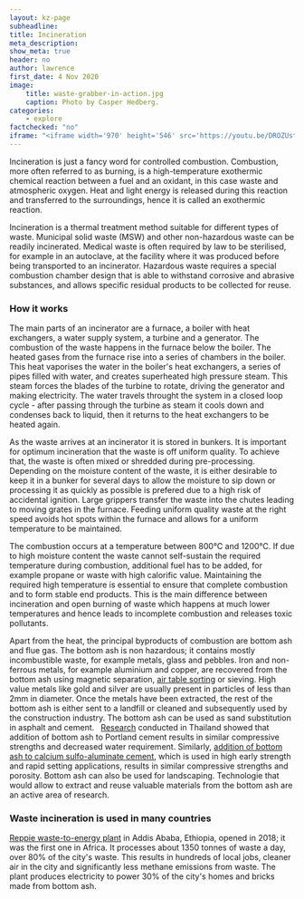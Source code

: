 ```yaml
---
layout: kz-page
subheadline: 
title: Incineration
meta_description:
show_meta: true
header: no
author: lawrence
first_date: 4 Nov 2020
image:
    title: waste-grabber-in-action.jpg
    caption: Photo by Casper Hedberg.
categories:
    - explore
factchecked: "no"
iframe: "<iframe width='970' height='546' src='https://youtu.be/DROZUstnsnw' frameborder='0' allowfullscreen></iframe>"
---
```


<!-- what is it -->
Incineration is just a fancy word for controlled combustion.
Combustion, more often referred to as burning, is a high-temperature exothermic chemical reaction between a fuel and an oxidant, in this case waste and atmospheric oxygen.
Heat and light energy is released during this reaction and transferred to the surroundings, hence it is called an exothermic reaction.


Incineration is a thermal treatment method suitable for different types of waste. 
Municipal solid waste (MSW) and other non-hazardous waste can be readily incinerated.
Medical waste is often required by law to be sterilised, for example in an autoclave, at the facility where it was produced before being transported to an incinerator.
Hazardous waste requires a special combustion chamber design that is able to withstand corrosive and abrasive substances, and allows specific residual products to be collected for reuse.


### How it works

<!-- the basics -->
The main parts of an incinerator are a furnace, a boiler with heat exchangers, a water supply system, a turbine and a generator. 
The combustion of the waste happens in the furnace below the boiler. 
The heated gases from the furnace rise into a series of chambers in the boiler. 
This heat vaporises the water in the boiler's heat exchangers, a series of pipes filled with water, and creates superheated high pressure steam.
This steam forces the blades of the turbine to rotate, driving the generator and making electricity. 
The water travels throught the system in a closed loop cycle - after passing through the turbine as steam it cools down and condenses back to liquid, then it returns to the heat exchangers to be heated again.

<!-- the waste goes in -->
As the waste arrives at an incinerator it is stored in bunkers.
It is important for optimum incineration that the waste is off uniform quality.
To achieve that, the waste is often mixed or shredded during pre-processing.
Depending on the moisture content of the waste, it is either desirable to keep it in a bunker for several days to allow the moisture to sip down or processing it as quickly as possible is prefered due to a high risk of accidental ignition.
Large grippers transfer the waste into the chutes leading to moving grates in the furnace. 
Feeding uniform quality waste at the right speed avoids hot spots within the furnace and allows for a uniform temperature to be maintained. 

<!-- combustion -->
The combustion occurs at a temperature between 800&#8451; and 1200&#8451;. 
If due to high moisture content the waste cannot self-sustain the required temperature during combustion, additional fuel has to be added,  for example propane or waste with high calorific value.
Maintaining the required high temperature is essential to ensure that complete combustion and to form stable end products.
This is the main difference between incineration and open burning of waste which happens at much lower temperatures and hence leads to incomplete combustion and releases toxic pollutants.


<!-- energy produced -->

<!-- bottom ash -->
Apart from the heat, the principal byproducts of combustion are bottom ash and flue gas.
The bottom ash is non hazardous; it contains mostly incombustible waste, for example metals, glass and pebbles.
Iron and non-ferrous metals, for example aluminium and copper, are recovered from the bottom ash using magnetic separation, [air table sorting][4] or sieving.
High value metals like gold and silver are usually present in particles of less than 2mm in diameter. 
Once the metals have been extracted, the rest of the bottom ash is either sent to a landfill or cleaned and subsequently used by the construction industry.
The bottom ash can be used as sand substitution in asphalt and cement.  
[Research][2] conducted in Thailand showed that addition of bottom ash to Portland cement results in similar compressive strengths and decreased water requirement.
Similarly, [addition of bottom ash to calcium sulfo-aluminate cement][3], which is used in high early strength and rapid setting applications, results in similar compressive strengths and porosity.
Bottom ash can also be used for landscaping.
Technologie that would allow to extract and reuse valuable materials from the bottom ash are an active area of research.

<!-- flue gas -->



<!--

### How it looks like

<div class="flex-video">
	{{ page.iframe}}
</div>
-->

### Waste incineration is used in many countries


<!-- in Africa -->
[Reppie waste-to-energy plant][1] in Addis Ababa, Ethiopia, opened in 2018; it was the first one in Africa.
It processes about 1350 tonnes of waste a day, over 80% of the city's waste.
This results in hundreds of local jobs, cleaner air in the city and significantly less methane emissions from waste. 
The plant produces electricity to power 30% of the city's homes and bricks made from bottom ash. 




[1]: https://www.africawte.com/
[2]: https://link.springer.com/article/10.1007/s00706-017-1953-5
[3]: https://journals.sagepub.com/doi/abs/10.1177/0734242X20925170
[4]: https://www.sciencedirect.com/science/article/abs/pii/S0956053X20302282
[5]: https://www.sciencedirect.com/science/article/abs/pii/S0048969720343813
